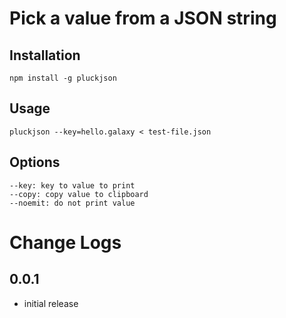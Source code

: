 # Pick a value from a JSON string

## Installation

```
npm install -g pluckjson
```

## Usage

```
pluckjson --key=hello.galaxy < test-file.json
```

## Options

```
--key: key to value to print
--copy: copy value to clipboard
--noemit: do not print value
```

# Change Logs

## 0.0.1

- initial release
